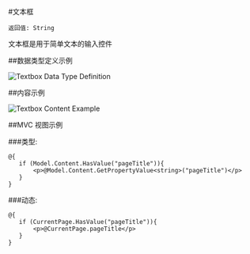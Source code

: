 #文本框

`返回值: String`

文本框是用于简单文本的输入控件

##数据类型定义示例

![Textbox Data Type Definition](images/Textbox-DataType.png)


##内容示例 

![Textbox Content Example](images/Textbox-Content.png)

##MVC 视图示例

###类型:

	@{
	   if (Model.Content.HasValue("pageTitle")){
	       <p>@Model.Content.GetPropertyValue<string>("pageTitle")</p>
	   } 
	}

###动态: 

	@{       
	   if (CurrentPage.HasValue("pageTitle")){
	       <p>@CurrentPage.pageTitle</p>
	   } 	       
	}
